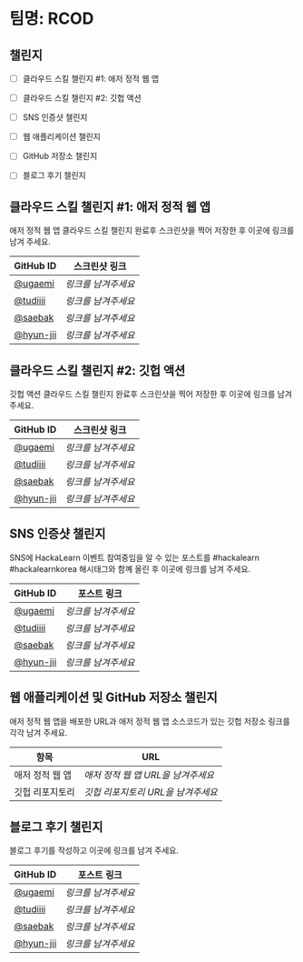 # 팀명: RCOD #

## 챌린지 ##

* [ ] 클라우드 스킬 챌린지 #1: 애저 정적 웹 앱
* [ ] 클라우드 스킬 챌린지 #2: 깃헙 액션
* [ ] SNS 인증샷 챌린지
* [ ] 웹 애플리케이션 챌린지
* [ ] GitHub 저장소 챌린지
* [ ] 블로그 후기 챌린지


## 클라우드 스킬 챌린지 #1: 애저 정적 웹 앱 ##

애저 정적 웹 앱 클라우드 스킬 챌린지 완료후 스크린샷을 찍어 저장한 후 이곳에 링크를 남겨 주세요.

| GitHub ID | 스크린샷 링크 |
| --------- | ------------- |
| [@ugaemi](https://github.com/ugaemi) | *링크를 남겨주세요* |
| [@tudiiii](https://github.com/tudiiii) | *링크를 남겨주세요* |
| [@saebak](https://github.com/saebak) | *링크를 남겨주세요* |
| [@hyun-jii](https://github.com/hyun-jii) | *링크를 남겨주세요* |



## 클라우드 스킬 챌린지 #2: 깃헙 액션 ##

깃헙 액션 클라우드 스킬 챌린지 완료후 스크린샷을 찍어 저장한 후 이곳에 링크를 남겨 주세요.

| GitHub ID | 스크린샷 링크 |
| --------- | ------------- |
| [@ugaemi](https://github.com/ugaemi) | *링크를 남겨주세요* |
| [@tudiiii](https://github.com/tudiiii) | *링크를 남겨주세요* |
| [@saebak](https://github.com/saebak) | *링크를 남겨주세요* |
| [@hyun-jii](https://github.com/hyun-jii) | *링크를 남겨주세요* |



## SNS 인증샷 챌린지 ##

SNS에 HackaLearn 이벤트 참여중임을 알 수 있는 포스트를 #hackalearn #hackalearnkorea 해시태그와 함꼐 올린 후 이곳에 링크를 남겨 주세요.

| GitHub ID | 포스트 링크 |
| --------- | ------------- |
| [@ugaemi](https://github.com/ugaemi) | *링크를 남겨주세요* |
| [@tudiiii](https://github.com/tudiiii) | *링크를 남겨주세요* |
| [@saebak](https://github.com/saebak) | *링크를 남겨주세요* |
| [@hyun-jii](https://github.com/hyun-jii) | *링크를 남겨주세요* |



## 웹 애플리케이션 및 GitHub 저장소 챌린지 ##

애저 정적 웹 앱을 배포한 URL과 애저 정적 웹 앱 소스코드가 있는 깃헙 저장소 링크를 각각 남겨 주세요.

| 항목            | URL                                |
| --------------- | ---------------------------------- |
| 애저 정적 웹 앱 | *애저 정적 웹 앱 URL을 남겨주세요* |
| 깃헙 리포지토리 | *깃헙 리포지토리 URL을 남겨주세요* |


## 블로그 후기 챌린지 ##

블로그 후기를 작성하고 이곳에 링크를 남겨 주세요.

| GitHub ID | 포스트 링크 |
| --------- | ------------- |
| [@ugaemi](https://github.com/ugaemi) | *링크를 남겨주세요* |
| [@tudiiii](https://github.com/tudiiii) | *링크를 남겨주세요* |
| [@saebak](https://github.com/saebak) | *링크를 남겨주세요* |
| [@hyun-jii](https://github.com/hyun-jii) | *링크를 남겨주세요* |